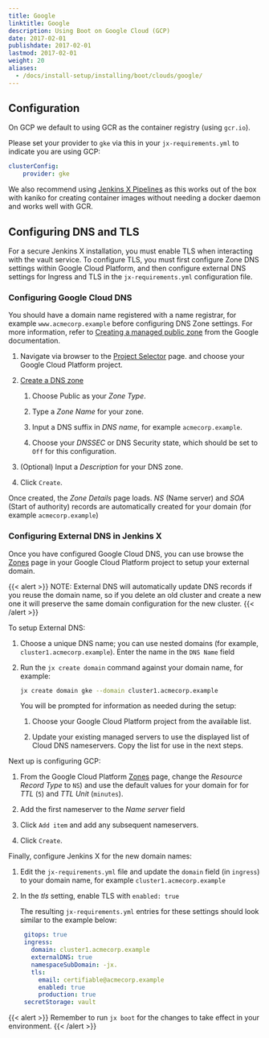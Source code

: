 ```yaml
---
title: Google
linktitle: Google
description: Using Boot on Google Cloud (GCP)
date: 2017-02-01
publishdate: 2017-02-01
lastmod: 2017-02-01
weight: 20
aliases:
  - /docs/install-setup/installing/boot/clouds/google/
---
```


## Configuration

On GCP we default to using GCR as the container registry (using `gcr.io`).

Please set your provider to `gke` via this in your `jx-requirements.yml` to indicate you are using GCP:

```yaml
clusterConfig:
    provider: gke
```

We also recommend using [Jenkins X Pipelines](/architecture/jenkins-x-pipelines/) as this works out of the box with kaniko for creating container images without needing a docker daemon and works well with GCR.

## Configuring DNS and TLS

For a secure Jenkins X installation, you must enable TLS when interacting with the vault service.
To configure TLS, you must first configure Zone DNS settings within Google Cloud Platform, and then configure external DNS settings for Ingress and TLS in the `jx-requirements.yml` configuration file.

### Configuring Google Cloud DNS

You should have a domain name registered with a name registrar, for example `www.acmecorp.example` before configuring DNS Zone settings.
For more information, refer to [Creating a managed public zone](https://cloud.google.com/dns/docs/quickstart#create_a_managed_public_zone) from the Google documentation.

1. Navigate via browser to the [Project
Selector](https://console.cloud.google.com/projectselector2/home/dashboard)
page. and choose your Google Cloud Platform project.

1. [Create a DNS
zone](https://console.cloud.google.com/networking/dns/zones/~new)

    1. Choose Public as your *Zone Type*.

    1. Type a *Zone Name* for your zone.

    1. Input a DNS suffix in *DNS name*, for example `acmecorp.example`.

    1. Choose your *DNSSEC* or DNS Security state, which should be set to `Off` for this configuration.

1. (Optional) Input a *Description* for your DNS zone.

1. Click `Create`.

Once created, the *Zone Details* page loads.
*NS* (Name server) and *SOA* (Start of authority) records are automatically created for your domain (for example `acmecorp.example`)

### Configuring External DNS in Jenkins X

Once you have configured Google Cloud DNS, you can use browse the [Zones](https://console.cloud.google.com/net-services/dns/zones) page in your Google Cloud Platform project to setup your external domain.

{{< alert >}}
NOTE: External DNS will automatically update DNS records if you reuse the domain name, so if you delete an old cluster and create a new one it will preserve the same domain configuration for the new cluster.
{{< /alert >}}

To setup External DNS:

1. Choose a unique DNS name; you can use nested domains (for example, `cluster1.acmecorp.example`). Enter the name in the `DNS Name` field

2. Run the `jx create domain` command against your domain name, for example:

    ```sh
    jx create domain gke --domain cluster1.acmecorp.example
    ```

    You will be prompted for information as needed during the setup:

    1. Choose your Google Cloud Platform project from the available list.

    1. Update your existing managed servers to use the displayed list of Cloud DNS nameservers. Copy the list for use in the next steps.

Next up is configuring GCP:

1. From the Google Cloud Platform [Zones](https://console.cloud.google.com/net-services/dns/zones) page, change the *Resource Record Type* to `NS`) and use the default values for your domain for for *TTL* (`5`) and *TTL Unit* (`minutes`).

1. Add the first nameserver to the *Name server* field

1. Click `Add item` and add any subsequent nameservers.

1. Click `Create`.

Finally, configure Jenkins X for the new domain names:

1. Edit the `jx-requirements.yml` file and update the `domain` field (in `ingress`) to your domain name, for example `cluster1.acmecorp.example`

1. In the *tls* setting, enable TLS with `enabled: true`

   The resulting `jx-requirements.yml` entries for these settings should look similar to the example below:

   ```yaml
    gitops: true
    ingress:
      domain: cluster1.acmecorp.example
      externalDNS: true
      namespaceSubDomain: -jx.
      tls:
        email: certifiable@acmecorp.example
        enabled: true
        production: true
    secretStorage: vault
   ```

{{< alert >}}
Remember to run `jx boot` for the changes to take effect in your environment.
{{< /alert >}}
